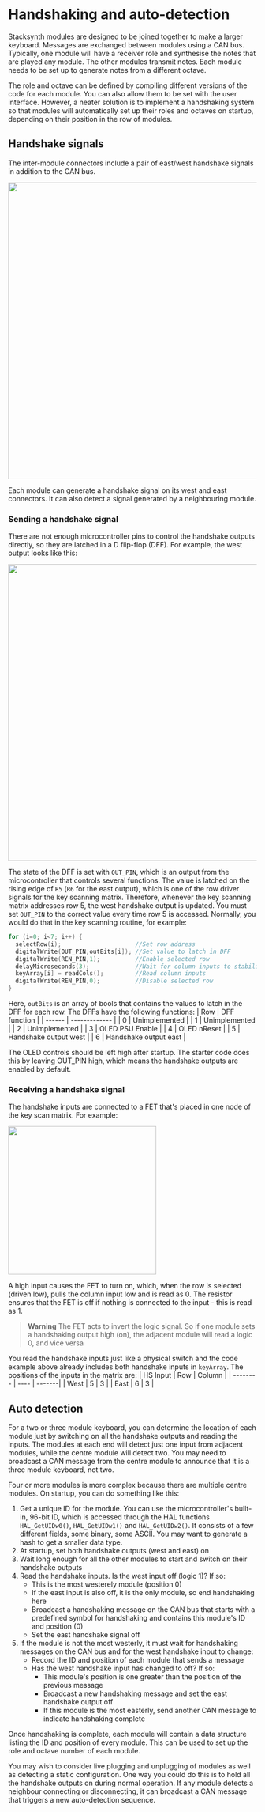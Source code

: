 # Handshaking and auto-detection
  Stacksynth modules are designed to be joined together to make a larger keyboard. Messages are exchanged between modules using a CAN bus.
  Typically, one module will have a receiver role and synthesise the notes that are played any module. The other modules transmit notes.
  Each module needs to be set up to generate notes from a different octave.
  
  The role and octave can be defined by compiling different versions of the code for each module.
  You can also allow them to be set with the user interface.
  However, a neater solution is to implement a handshaking system so that modules will automatically set up their roles and octaves on startup, depending on their position in the row of modules.
  
 ## Handshake signals
  The inter-module connectors include a pair of east/west handshake signals in addition to the CAN bus.
  
  <img src="https://user-images.githubusercontent.com/4660308/158452707-842ba356-4171-48b7-812b-7b6633ee56c8.png" width="600">

  Each module can generate a handshake signal on its west and east connectors.
  It can also detect a signal generated by a neighbouring module.
  
 ### Sending a handshake signal
  There are not enough microcontroller pins to control the handshake outputs directly, so they are latched in a D flip-flop (DFF).
  For example, the west output looks like this:
  
  <img src="https://user-images.githubusercontent.com/4660308/158454133-825924ac-eeb8-4383-a99d-19f73bdbf71b.png" width="600">

  The state of the DFF is set with `OUT_PIN`, which is an output from the microcontroller that controls several functions.
  The value is latched on the rising edge of `R5` (`R6` for the east output), which is one of the row driver signals for the key scanning matrix.
  Therefore, whenever the key scanning matrix addresses row 5, the west handshake output is updated.
  You must set `OUT_PIN` to the correct value every time row 5 is accessed. Normally, you would do that in the key scanning routine, for example:
  
  ```c++
  for (i=0; i<7; i++) {
    selectRow(i);                     //Set row address
    digitalWrite(OUT_PIN,outBits[i]); //Set value to latch in DFF
    digitalWrite(REN_PIN,1);          //Enable selected row
    delayMicroseconds(3);             //Wait for column inputs to stabilise
    keyArray[i] = readCols();         //Read column inputs
    digitalWrite(REN_PIN,0);          //Disable selected row
  }
  ```
  
  Here, `outBits` is an array of bools that contains the values to latch in the DFF for each row. The DFFs have the following functions:
  | Row    | DFF function  |
  | ------ | ------------- |
  | 0      | Unimplemented |
  | 1      | Unimplemented |
  | 2      | Unimplemented |
  | 3      | OLED PSU Enable |
  | 4      | OLED nReset     |
  | 5      | Handshake output west |
  | 6      | Handshake output east |
  
  The OLED controls should be left high after startup.
  The starter code does this by leaving OUT_PIN high, which means the handshake outputs are enabled by default.
  
### Receiving a handshake signal
  The handshake inputs are connected to a FET that's placed in one node of the key scan matrix. For example:
  
  <img src="https://user-images.githubusercontent.com/4660308/158459334-648ce6f8-ae1b-4bae-bc7d-41e3a351e395.png" width="300">

  A high input causes the FET to turn on, which, when the row is selected (driven low), pulls the column input low and is read as 0.
  The resistor ensures that the FET is off if nothing is connected to the input - this is read as 1.
  
  > **Warning**
  > The FET acts to invert the logic signal.
  > So if one module sets a handshaking output high (on), the adjacent module will read a logic 0, and vice versa
  
  You read the handshake inputs just like a physical switch and the code example above already includes both handshake inputs in `keyArray`.
  The positions of the inputs in the matrix are:
  | HS Input | Row  | Column |
  | -------- | ---- | -------|
  | West     | 5    | 3      |
  | East     | 6    | 3      |
    
## Auto detection
  For a two or three module keyboard, you can determine the location of each module just by switching on all the handshake outputs and reading the inputs.
  The modules at each end will detect just one input from adjacent modules, while the centre module will detect two.
  You may need to broadcast a CAN message from the centre module to announce that it is a three module keyboard, not two.
  
  Four or more modules is more complex because there are multiple centre modules. On startup, you can do something like this:
  1. Get a unique ID for the module.
  You can use the microcontroller's built-in, 96-bit ID, which is accessed through the HAL functions `HAL_GetUIDw0()`, `HAL_GetUIDw1()` and `HAL_GetUIDw2()`. It consists of a few different fields, some binary, some ASCII. You may want to generate a hash to get a smaller data type.
  2. At startup, set both handshake outputs (west and east) on
  3. Wait long enough for all the other modules to start and switch on their handshake outputs
  4. Read the handshake inputs. Is the west input off (logic 1)? If so:
     - This is the most westerely module (position 0)
     - If the east input is also off, it is the only module, so end handshaking here
     - Broadcast a handshaking message on the CAN bus that starts with a predefined symbol for handshaking and contains this module's ID and position (0)
     - Set the east handshake signal off
  5. If the module is not the most westerly, it must wait for handshaking messages on the CAN bus and for the west handshake input to change:
     - Record the ID and position of each module that sends a message
     - Has the west handshake input has changed to off? If so:
       - This module's position is one greater than the position of the previous message
       - Broadcast a new handshaking message and set the east handshake output off
       - If this module is the most easterly, send another CAN message to indicate handshaking complete

  Once handshaking is complete, each module will contain a data structure listing the ID and position of every module.
  This can be used to set up the role and octave number of each module.
  
  You may wish to consider live plugging and unplugging of modules as well as detecting a static configuration. One way you could do this is to hold all the handshake outputs on during normal operation. If any module detects a neighbour connecting or disconnecting, it can broadcast a CAN message that triggers a new auto-detection sequence.
